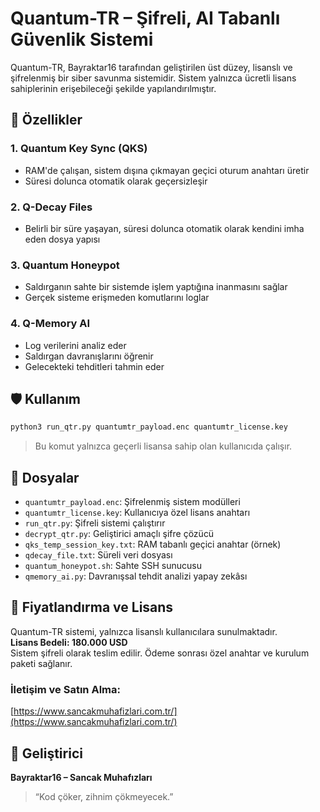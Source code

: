 # Quantum-TR – Şifreli, AI Tabanlı Güvenlik Sistemi

Quantum-TR, Bayraktar16 tarafından geliştirilen üst düzey, lisanslı ve şifrelenmiş bir siber savunma sistemidir. Sistem yalnızca ücretli lisans sahiplerinin erişebileceği şekilde yapılandırılmıştır.

## 🔐 Özellikler

### 1. Quantum Key Sync (QKS)
- RAM'de çalışan, sistem dışına çıkmayan geçici oturum anahtarı üretir
- Süresi dolunca otomatik olarak geçersizleşir

### 2. Q-Decay Files
- Belirli bir süre yaşayan, süresi dolunca otomatik olarak kendini imha eden dosya yapısı

### 3. Quantum Honeypot
- Saldırganın sahte bir sistemde işlem yaptığına inanmasını sağlar
- Gerçek sisteme erişmeden komutlarını loglar

### 4. Q-Memory AI
- Log verilerini analiz eder
- Saldırgan davranışlarını öğrenir
- Gelecekteki tehditleri tahmin eder

## 🛡️ Kullanım

```bash
python3 run_qtr.py quantumtr_payload.enc quantumtr_license.key
```

> Bu komut yalnızca geçerli lisansa sahip olan kullanıcıda çalışır.

## 🧾 Dosyalar

- `quantumtr_payload.enc`: Şifrelenmiş sistem modülleri
- `quantumtr_license.key`: Kullanıcıya özel lisans anahtarı
- `run_qtr.py`: Şifreli sistemi çalıştırır
- `decrypt_qtr.py`: Geliştirici amaçlı şifre çözücü
- `qks_temp_session_key.txt`: RAM tabanlı geçici anahtar (örnek)
- `qdecay_file.txt`: Süreli veri dosyası
- `quantum_honeypot.sh`: Sahte SSH sunucusu
- `qmemory_ai.py`: Davranışsal tehdit analizi yapay zekâsı

## 💼 Fiyatlandırma ve Lisans

Quantum-TR sistemi, yalnızca lisanslı kullanıcılara sunulmaktadır.  
**Lisans Bedeli: 180.000 USD**  
Sistem şifreli olarak teslim edilir. Ödeme sonrası özel anahtar ve kurulum paketi sağlanır.

### İletişim ve Satın Alma:
[https://www.sancakmuhafizlari.com.tr/](https://www.sancakmuhafizlari.com.tr/)

## 👤 Geliştirici

**Bayraktar16 – Sancak Muhafızları**

> “Kod çöker, zihnim çökmeyecek.”
